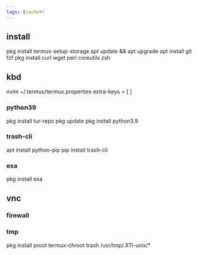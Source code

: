 ```yaml
---
tags: [cache#]
---
```


## install

pkg install termux-setup-storage
apt update && apt upgrade
apt install git fzf
pkg install curl wget perl coreutils zsh

## kbd

nvim ~/.termux/termux.properties
extra-keys = [ ]

### python39

pkg install tur-repo
pkg update
pkg install python3.9

### trash-cli

apt install python-pip
pip install trash-cli

### exa

pkg install exa

## vnc

### firewall

### tmp

pkg install proot
termux-chroot
trash  /usr/tmp/.X11-unix/*